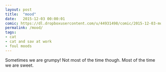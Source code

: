 ```yaml
---
layout: post
title:  "mood"
date:   2015-12-03 00:00:01
comic: https://dl.dropboxusercontent.com/u/44931498/comic/2015-12-03-mood.png
permalink: /mood/
tags:
- cat
- cat and sav at work
- foul moods
---
```


Sometimes we are grumpy! Not most of the time though. Most of the time we are sweet.
